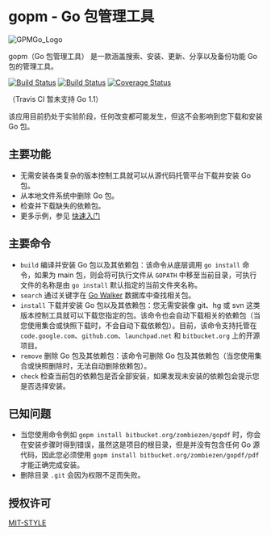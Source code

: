 gopm - Go 包管理工具
===

![GPMGo_Logo](https://raw.github.com/GPMGo/gpm-site/master/static/img/gpmgo2.png?raw=true)

gopm（Go 包管理工具） 是一款涵盖搜索、安装、更新、分享以及备份功能 Go 包的管理工具。

[![Build Status](https://travis-ci.org/GPMGo/gpm.png)](https://travis-ci.org/GPMGo/gpm) [![Build Status](https://drone.io/github.com/GPMGo/gpm/status.png)](https://drone.io/github.com/GPMGo/gpm/latest) [![Coverage Status](https://coveralls.io/repos/GPMGo/gpm/badge.png)](https://coveralls.io/r/GPMGo/gpm)

（Travis CI 暂未支持 Go 1.1）

该应用目前扔处于实验阶段，任何改变都可能发生，但这不会影响到您下载和安装 Go 包。

## 主要功能

- 无需安装各类复杂的版本控制工具就可以从源代码托管平台下载并安装 Go 包。
- 从本地文件系统中删除 Go 包。
- 检查并下载缺失的依赖包。
- 更多示例，参见 [快速入门](docs/Quick_Start_ZH.md)

## 主要命令

- `build` 编译并安装 Go 包以及其依赖包：该命令从底层调用 `go install` 命令，如果为 main 包，则会将可执行文件从 `GOPATH` 中移至当前目录，可执行文件的名称是由 `go install` 默认指定的当前文件夹名称。 
- `search` 通过关键字在 [Go Walker](http://gowalker.org) 数据库中查找相关包。
- `install` 下载并安装 Go 包以及其依赖包：您无需安装像 git、hg 或 svn 这类版本控制工具就可以下载您指定的包。该命令也会自动下载相关的依赖包（当您使用集合或快照下载时，不会自动下载依赖包）。目前，该命令支持托管在 `code.google.com`、`github.com`、`launchpad.net` 和 `bitbucket.org` 上的开源项目。 
- `remove` 删除 Go 包及其依赖包：该命令可删除 Go 包及其依赖包（当您使用集合或快照删除时，无法自动删除依赖包）。
- `check` 检查当前包的依赖包是否全部安装，如果发现未安装的依赖包会提示您是否选择安装。

## 已知问题

- 当您使用命令例如 `gopm install bitbucket.org/zombiezen/gopdf` 时，你会在安装步骤时得到错误，虽然这是项目的根目录，但是并没有包含任何 Go 源代码，因此您必须使用 `gopm install bitbucket.org/zombiezen/gopdf/pdf` 才能正确完成安装。
- 删除目录 `.git` 会因为权限不足而失败。

## 授权许可

[MIT-STYLE](LICENSE)